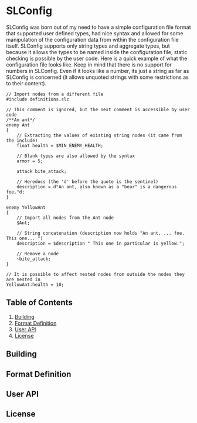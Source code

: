SLConfig
========

SLConfig was born out of my need to have a simple configuration file format that
supported user defined types, had nice syntax and allowed for some manipulation
of the configuration data from within the configuration file itself. SLConfig
supports only string types and aggregate types, but because it allows the types
to be named inside the configuration file, static checking is possible by the
user code. Here is a quick example of what the configuration file looks like.
Keep in mind that there is no support for numbers in SLConfig. Even if it looks
like a number, its just a string as far as SLConfig is concerned (it allows
unquoted strings with some restrictions as to their content).

    // Import nodes from a different file
    #include definitions.slc
    
    // This comment is ignored, but the next comment is accessible by user code
    /**An ant*/
    enemy Ant
    {
        // Extracting the values of existing string nodes (it came from the include)
        float health = $MIN_ENEMY_HEALTH;
        
        // Blank types are also allowed by the syntax
        armor = 5;
        
        attack bite_attack;
        
        // Heredocs (the 'd' before the quote is the sentinel)
        description = d"An ant, also known as a "bear" is a dangerous foe."d;
    }
    
    enemy YellowAnt
    {
        // Import all nodes from the Ant node
        $Ant;
        
        // String concatenation (description now holds "An ant, ... foe. This one... ")
        description = $description " This one in particular is yellow.";
        
        // Remove a node
        ~bite_attack;
    }
    
    // It is possible to affect nested nodes from outside the nodes they are nested in
    YellowAnt:health = 10;

Table of Contents
-----------------

1. [Building](#building)
2. [Format Definition](#format-definition)
3. [User API](#user-api)
4. [License](#license)

Building
--------

Format Definition
-----------------

User API
--------

License
-------
